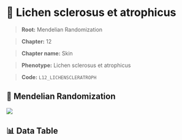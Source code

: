 # 🧪 Lichen sclerosus et atrophicus

> **Root:** Mendelian Randomization

> **Chapter:** 12  

> **Chapter name:** Skin

> **Phenotype:** Lichen sclerosus et atrophicus  

> **Code:** `L12_LICHENSCLERATROPH`

## 🧬 Mendelian Randomization  

<img src="/MR/Figures/Forward/L12_LICHENSCLERATROPH.png"/>

## 📊 Data Table

<CsvTableMRF src="/MR/Data/Forward/L12_LICHENSCLERATROPH.csv"/>
